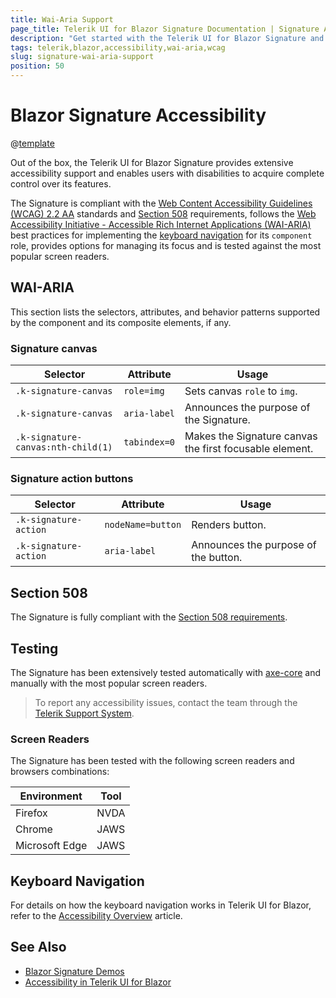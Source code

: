 ```yaml
---
title: Wai-Aria Support
page_title: Telerik UI for Blazor Signature Documentation | Signature Accessibility
description: "Get started with the Telerik UI for Blazor Signature and learn about its accessibility support for WAI-ARIA, Section 508, and WCAG 2.2."
tags: telerik,blazor,accessibility,wai-aria,wcag
slug: signature-wai-aria-support 
position: 50 
---
```


# Blazor Signature Accessibility

@[template](/_contentTemplates/common/parameters-table-styles.md#table-layout)



Out of the box, the Telerik UI for Blazor Signature provides extensive accessibility support and enables users with disabilities to acquire complete control over its features.


The Signature is compliant with the [Web Content Accessibility Guidelines (WCAG) 2.2 AA](https://www.w3.org/TR/WCAG22/) standards and [Section 508](https://www.section508.gov/) requirements, follows the [Web Accessibility Initiative - Accessible Rich Internet Applications (WAI-ARIA)](https://www.w3.org/WAI/ARIA/apg/) best practices for implementing the [keyboard navigation](#keyboard-navigation) for its `component` role, provides options for managing its focus and is tested against the most popular screen readers.

## WAI-ARIA


This section lists the selectors, attributes, and behavior patterns supported by the component and its composite elements, if any.

### Signature canvas

| Selector | Attribute | Usage |
| -------- | --------- | ----- |
| `.k-signature-canvas` | `role=img` | Sets canvas `role` to `img`. |
| `.k-signature-canvas` | `aria-label` | Announces the purpose of the Signature. |
| `.k-signature-canvas:nth-child(1)` | `tabindex=0` | Makes the Signature canvas the first focusable element. |

### Signature action buttons

| Selector | Attribute | Usage |
| -------- | --------- | ----- |
| `.k-signature-action` | `nodeName=button` | Renders button. |
| `.k-signature-action` | `aria-label` | Announces the purpose of the button. |

## Section 508


The Signature is fully compliant with the [Section 508 requirements](http://www.section508.gov/).

## Testing


The Signature has been extensively tested automatically with [axe-core](https://github.com/dequelabs/axe-core) and manually with the most popular screen readers.

> To report any accessibility issues, contact the team through the [Telerik Support System](https://www.telerik.com/account/support-center).

### Screen Readers


The Signature has been tested with the following screen readers and browsers combinations:

| Environment | Tool |
| ----------- | ---- |
| Firefox | NVDA |
| Chrome | JAWS |
| Microsoft Edge | JAWS |



## Keyboard Navigation

For details on how the keyboard navigation works in Telerik UI for Blazor, refer to the [Accessibility Overview](slug://accessibility-overview#keyboard-navigation) article.

## See Also

* [Blazor Signature Demos](https://demos.telerik.com/blazor-ui/signature/overview)
* [Accessibility in Telerik UI for Blazor](slug://accessibility-overview)